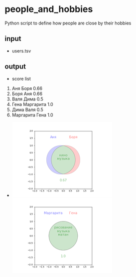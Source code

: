 # people_and_hobbies
Python script to define how people are close by their hobbies
## input
* users.tsv
## output
* score list
1. Аня Боря 0.66
1. Боря Аня 0.66
1. Валя Дима 0.5
1. Гена Маргарита 1.0
1. Дима Валя 0.5
1. Маргарита Гена 1.0
* ![](https://github.com/Amironsoft/people_and_hobbies/blob/master/img/%D0%90%D0%BD%D1%8F_%D0%91%D0%BE%D1%80%D1%8F_0.67.png)
![](https://github.com/Amironsoft/people_and_hobbies/blob/master/img/%D0%9C%D0%B0%D1%80%D0%B3%D0%B0%D1%80%D0%B8%D1%82%D0%B0_%D0%93%D0%B5%D0%BD%D0%B0_1.00.png)
